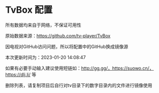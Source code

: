 # TvBox 配置

所有数据均来自于网络，不保证可用性

原始数据来源：https://github.com/tv-player/TvBox

因电视对GitHub访问问题，所以将配置中的GitHub换成镜像源

本次更新时间为：2023-01-20 14:08:47

如果有必要手动输入建议使用短链如：http://gg.gg/，https://suowo.cn/，https://dlj.li/ 等

删除列表，请复制项目后自行对tv目录下的数字目录内的文件进行镜像使用

